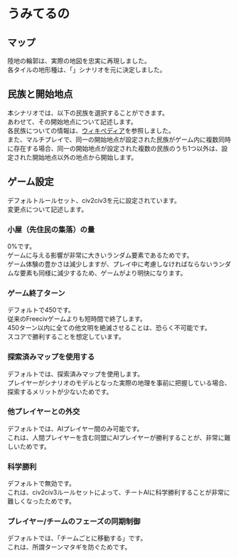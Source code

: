 # うみてるの
## マップ
陸地の輪郭は、実際の地図を忠実に再現しました。  
各タイルの地形種は、「」シナリオを元に決定しました。
## 民族と開始地点
本シナリオでは、以下の民族を選択することができます。  
あわせて、その開始地点について記述します。  
各民族についての情報は、[ウィキペディア](https://ja.wikipedia.org/wiki/%E3%83%A1%E3%82%A4%E3%83%B3%E3%83%9A%E3%83%BC%E3%82%B8)を参照しました。  
また、マルチプレイで、同一の開始地点が設定された民族がゲーム内に複数同時に存在する場合、同一の開始地点が設定された複数の民族のうち1つ以外は、設定された開始地点以外の地点から開始します。
### 

## ゲーム設定
デフォルトルールセット、civ2civ3を元に設定されています。  
変更点について記述します。
### 小屋（先住民の集落）の量
0%です。  
ゲームに与える影響が非常に大きいランダム要素であるためです。  
ゲーム体験の豊かさは減少しますが、プレイ中に考慮しなければならないランダムな要素も同様に減少するため、ゲームがより明快になります。
### ゲーム終了ターン
デフォルトで450です。  
従来のFreecivゲームよりも短時間で終了します。  
450ターン以内に全ての他文明を絶滅させることは、恐らく不可能です。  
スコアで勝利することを想定しています。
### 探索済みマップを使用する
デフォルトでは、探索済みマップを使用します。  
プレイヤーがシナリオのモデルとなった実際の地理を事前に把握している場合、探索するメリットが少ないためです。
### 他プレイヤーとの外交
デフォルトでは、AIプレイヤー間のみ可能です。  
これは、人間プレイヤーを含む同盟にAIプレイヤーが勝利することが、非常に難しいためです。
### 科学勝利
デフォルトで無効です。  
これは、civ2civ3ルールセットによって、チートAIに科学勝利することが非常に難しくなったためです。
### プレイヤー/チームのフェーズの同期制御
デフォルトでは、「チームごとに移動する」です。  
これは、所謂ターンマタギを防ぐためです。
